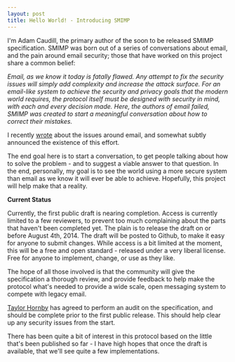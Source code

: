 ```yaml
---
layout: post
title: Hello World! - Introducing SMIMP
---
```


I'm Adam Caudill, the primary author of the soon to be released SMIMP specification. SMIMP was born out of a series of conversations about email, and the pain around email security; those that have worked on this project share a common belief:

*Email, as we know it today is fatally flawed. Any attempt to fix the security issues will simply add complexity and increase the attack surface. For an email-like system to achieve the security and privacy goals that the modern world requires, the protocol itself must be designed with security in mind, with each and every decision made. Here, the authors of email failed, SMIMP was created to start a meaningful conversation about how to correct their mistakes.*

I recently [wrote](https://adamcaudill.com/2014/06/27/the-sinking-ship-of-email-security/) about the issues around email, and somewhat subtly announced the existence of this effort.

The end goal here is to start a conversation, to get people talking about how to solve the problem - and to suggest a viable answer to that question. In the end, personally, my goal is to see the world using a more secure system than email as we know it will ever be able to achieve. Hopefully, this project will help make that a reality.

**Current Status**

Currently, the first public draft is nearing completion. Access is currently limited to a few reviewers, to prevent too much complaining about the parts that haven't been completed yet. The plain is to release the draft on or before August 4th, 2014. The draft will be posted to Github, to make it easy for anyone to submit changes. While access is a bit limited at the moment, this will be a free and open standard - released under a very liberal license. Free for anyone to implement, change, or use as they like.

The hope of all those involved is that the community will give the specification a thorough review, and provide feedback to help make the protocol what's needed to provide a wide scale, open messaging system to compete with legacy email.

[Taylor Hornby](https://defuse.ca/software-security-auditing.htm) has agreed to perform an audit on the specification, and should be complete prior to the first public release. This should help clear up any security issues from the start.

There has been quite a bit of interest in this protocol based on the little that's been published so far - I have high hopes that once the draft is available, that we'll see quite a few implementations.
